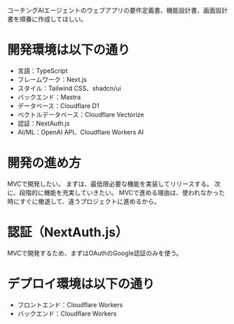 コーチングAIエージェントのウェブアプリの要件定義書、機能設計書、画面設計書を順番に作成してほしい。

# 開発環境は以下の通り

- 言語：TypeScript
- フレームワーク：Next.js
- スタイル：Tailwind CSS、shadcn/ui
- バックエンド：Mastra
- データベース：Cloudflare D1
- ベクトルデータベース：Cloudflare Vectorize
- 認証：NextAuth.js
- AI/ML：OpenAI API、Cloudflare Workers AI

# 開発の進め方

MVCで開発したい。
まずは、最低限必要な機能を実装してリリースする。
次に、段階的に機能を充実していきたい。
MVCで進める理由は、使われなかった時にすぐに撤退して、違うプロジェクトに進めるから。

# 認証（NextAuth.js）

MVCで開発するため、まずはOAuthのGoogle認証のみを使う。

# デプロイ環境は以下の通り

- フロントエンド：Cloudflare Workers
- バックエンド：Cloudflare Workers
